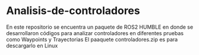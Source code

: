 # Analisis-de-controladores
En este repositorio se encuentra un paquete de ROS2 HUMBLE en donde se desarrollaron códigos para analizar controladores en diferentes pruebas como Waypoints y Trayectorias 
El paaquete controladores.zip es para descargarlo en Linux

